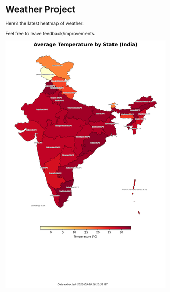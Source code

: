 # Weather Project

Here’s the latest heatmap of weather:

Feel free to leave feedback/improvements.

![India Heatmap](docs/assets/india_heatmap.png?v=DBB3A5)
